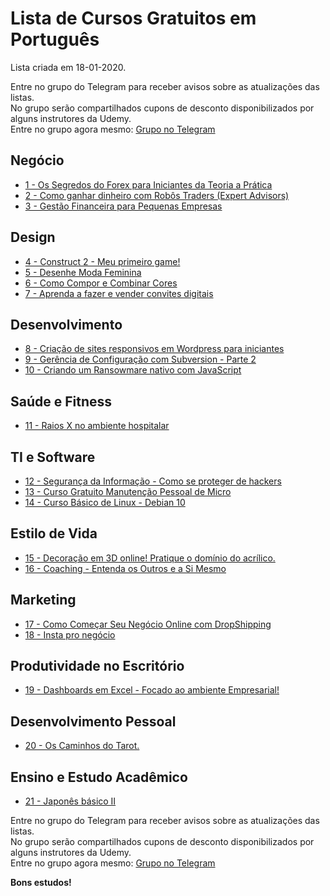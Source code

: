 # Lista de Cursos Gratuitos em Português

Lista criada em 18-01-2020.

Entre no grupo do Telegram para receber avisos sobre as atualizações das listas.  
No grupo serão compartilhados cupons de desconto disponibilizados por alguns instrutores da Udemy.  
Entre no grupo agora mesmo: [Grupo no Telegram](http://bit.ly/2UvKbVX)


## Negócio
 - [ 1 - Os Segredos do Forex para Iniciantes da Teoria a Prática](https://www.udemy.com/course/invista-e-ganhe-dinheiro-com-o-forex/?deal_code=UDEAFFES120&ranMID=39197&ranEAID=FYTGsFWqJEA&ranSiteID=FYTGsFWqJEA-gz_7pBI3wSxCXl7g2y1kmQ&LSNPUBID=FYTGsFWqJEA)
 - [ 2 - Como ganhar dinheiro com Robôs Traders (Expert Advisors)](https://www.udemy.com/course/como-ganhar-dinheiro-com-robos-traders-expert-advisors/?deal_code=UDEAFFES120&ranMID=39197&ranEAID=FYTGsFWqJEA&ranSiteID=FYTGsFWqJEA-gz_7pBI3wSxCXl7g2y1kmQ&LSNPUBID=FYTGsFWqJEA)
 - [ 3 - Gestão Financeira para Pequenas Empresas](https://www.udemy.com/course/gestao-financeira-para-pequenas-empresas/?deal_code=UDEAFFES120&ranMID=39197&ranEAID=FYTGsFWqJEA&ranSiteID=FYTGsFWqJEA-gz_7pBI3wSxCXl7g2y1kmQ&LSNPUBID=FYTGsFWqJEA)


## Design
 - [ 4 - Construct 2 - Meu primeiro game!](https://www.udemy.com/course/construct-2-meu-primeiro-game/?deal_code=UDEAFFES120&ranMID=39197&ranEAID=FYTGsFWqJEA&ranSiteID=FYTGsFWqJEA-gz_7pBI3wSxCXl7g2y1kmQ&LSNPUBID=FYTGsFWqJEA)
 - [ 5 - Desenhe Moda Feminina](https://www.udemy.com/course/desenhe-moda-feminina/?deal_code=UDEAFFES120&ranMID=39197&ranEAID=FYTGsFWqJEA&ranSiteID=FYTGsFWqJEA-gz_7pBI3wSxCXl7g2y1kmQ&LSNPUBID=FYTGsFWqJEA)
 - [ 6 - Como Compor e Combinar Cores](https://www.udemy.com/course/como-compor-e-combinar-cores/?deal_code=UDEAFFES120&ranMID=39197&ranEAID=FYTGsFWqJEA&ranSiteID=FYTGsFWqJEA-gz_7pBI3wSxCXl7g2y1kmQ&LSNPUBID=FYTGsFWqJEA)
 - [ 7 - Aprenda a fazer e vender convites digitais](https://www.udemy.com/course/curso-convite-digital/?deal_code=UDEAFFES120&ranMID=39197&ranEAID=FYTGsFWqJEA&ranSiteID=FYTGsFWqJEA-gz_7pBI3wSxCXl7g2y1kmQ&LSNPUBID=FYTGsFWqJEA)


## Desenvolvimento
 - [ 8 - Criação de sites responsivos em Wordpress para iniciantes](https://www.udemy.com/course/passo-a-passo-para-criar-um-site-wordpress-profissional/?deal_code=UDEAFFES120&ranMID=39197&ranEAID=FYTGsFWqJEA&ranSiteID=FYTGsFWqJEA-gz_7pBI3wSxCXl7g2y1kmQ&LSNPUBID=FYTGsFWqJEA)
 - [ 9 - Gerência de Configuração com Subversion - Parte 2](https://www.udemy.com/course/gerencia-de-configuracao-com-subversion-parte-2/?deal_code=UDEAFFES120&ranMID=39197&ranEAID=FYTGsFWqJEA&ranSiteID=FYTGsFWqJEA-gz_7pBI3wSxCXl7g2y1kmQ&LSNPUBID=FYTGsFWqJEA)
 - [ 10 - Criando um Ransowmare nativo com JavaScript](https://www.udemy.com/course/criando-um-ransowmare-nativo-com-javascript/?deal_code=UDEAFFES120&ranMID=39197&ranEAID=FYTGsFWqJEA&ranSiteID=FYTGsFWqJEA-gz_7pBI3wSxCXl7g2y1kmQ&LSNPUBID=FYTGsFWqJEA)


## Saúde e Fitness
 - [ 11 - Raios X no ambiente hospitalar](https://www.udemy.com/course/radiacao-no-ambiente-hospitalar/?deal_code=UDEAFFES120&ranMID=39197&ranEAID=FYTGsFWqJEA&ranSiteID=FYTGsFWqJEA-gz_7pBI3wSxCXl7g2y1kmQ&LSNPUBID=FYTGsFWqJEA)


## TI e Software
 - [ 12 - Segurança da Informação - Como se proteger de hackers](https://www.udemy.com/course/seguranca-da-informacao-detalhado-nao-tecnico/?deal_code=UDEAFFES120&ranMID=39197&ranEAID=FYTGsFWqJEA&ranSiteID=FYTGsFWqJEA-gz_7pBI3wSxCXl7g2y1kmQ&LSNPUBID=FYTGsFWqJEA)
 - [ 13 - Curso Gratuito Manutenção Pessoal de Micro](https://www.udemy.com/course/curso-gratuito-manutencao-de-micro/?deal_code=UDEAFFES120&ranMID=39197&ranEAID=FYTGsFWqJEA&ranSiteID=FYTGsFWqJEA-gz_7pBI3wSxCXl7g2y1kmQ&LSNPUBID=FYTGsFWqJEA)
 - [ 14 - Curso Básico de Linux - Debian 10](https://www.udemy.com/course/curso-basico-de-linux-debian-10/?deal_code=UDEAFFES120&ranMID=39197&ranEAID=FYTGsFWqJEA&ranSiteID=FYTGsFWqJEA-gz_7pBI3wSxCXl7g2y1kmQ&LSNPUBID=FYTGsFWqJEA)


## Estilo de Vida
 - [ 15 - Decoração em 3D online! Pratique o domínio do acrílico.](https://www.udemy.com/course/decoracao-em-3d-online-tenha-o-dominio-do-acrilico/?deal_code=UDEAFFES120&ranMID=39197&ranEAID=FYTGsFWqJEA&ranSiteID=FYTGsFWqJEA-gz_7pBI3wSxCXl7g2y1kmQ&LSNPUBID=FYTGsFWqJEA)
 - [ 16 - Coaching - Entenda os Outros e a Si Mesmo](https://www.udemy.com/course/coaching-entenda-os-outros-e-a-si-mesmo/?deal_code=UDEAFFES120&ranMID=39197&ranEAID=FYTGsFWqJEA&ranSiteID=FYTGsFWqJEA-gz_7pBI3wSxCXl7g2y1kmQ&LSNPUBID=FYTGsFWqJEA)


## Marketing
 - [ 17 - Como Começar Seu Negócio Online com DropShipping](https://www.udemy.com/course/como-comecar-seu-negocio-online-com-dropshipping/?deal_code=UDEAFFES120&ranMID=39197&ranEAID=FYTGsFWqJEA&ranSiteID=FYTGsFWqJEA-gz_7pBI3wSxCXl7g2y1kmQ&LSNPUBID=FYTGsFWqJEA)
 - [ 18 - Insta pro negócio](https://www.udemy.com/course/insta-pro-negocio/?deal_code=UDEAFFES120&ranMID=39197&ranEAID=FYTGsFWqJEA&ranSiteID=FYTGsFWqJEA-gz_7pBI3wSxCXl7g2y1kmQ&LSNPUBID=FYTGsFWqJEA)


## Produtividade no Escritório
 - [ 19 - Dashboards em Excel - Focado ao ambiente Empresarial!](https://www.udemy.com/course/dashboards-focados-em-excel/?deal_code=UDEAFFES120&ranMID=39197&ranEAID=FYTGsFWqJEA&ranSiteID=FYTGsFWqJEA-gz_7pBI3wSxCXl7g2y1kmQ&LSNPUBID=FYTGsFWqJEA)


## Desenvolvimento Pessoal
 - [ 20 - Os Caminhos do Tarot.](https://www.udemy.com/course/os-caminhos-do-tarot/?deal_code=UDEAFFES120&ranMID=39197&ranEAID=FYTGsFWqJEA&ranSiteID=FYTGsFWqJEA-gz_7pBI3wSxCXl7g2y1kmQ&LSNPUBID=FYTGsFWqJEA)


## Ensino e Estudo Acadêmico
 - [ 21 - Japonês básico II](https://www.udemy.com/course/curso-de-kanji-n5/?deal_code=UDEAFFES120&ranMID=39197&ranEAID=FYTGsFWqJEA&ranSiteID=FYTGsFWqJEA-gz_7pBI3wSxCXl7g2y1kmQ&LSNPUBID=FYTGsFWqJEA)


Entre no grupo do Telegram para receber avisos sobre as atualizações das listas.  
No grupo serão compartilhados cupons de desconto disponibilizados por alguns instrutores da Udemy.  
Entre no grupo agora mesmo: [Grupo no Telegram](http://bit.ly/2UvKbVX)


**Bons estudos!**
